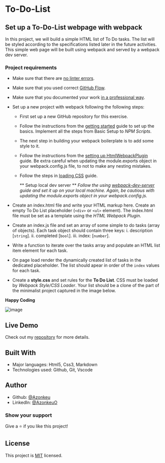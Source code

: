 # To-Do-List

## Set up a To-Do-List webpage with webpack

In this project, we will build a simple HTML list of To Do tasks. The list will be styled according to the specifications listed later in the future activities. This simple web page will be built using webpack and served by a webpack dev server.

### Project requirements

 - Make sure that there are [no linter errors](https://github.com/microverseinc/linters-config).
 - Make sure that you used correct [GitHub Flow](https://github.com/microverseinc/curriculum-transversal-skills/blob/main/git-github/articles/github_flow.md).
 - Make sure that you documented your work [in a professional way](https://github.com/microverseinc/curriculum-transversal-skills/blob/main/documentation/articles/professional_repo_rules.md).
 - Set up a new project with webpack following the following steps:
      - First set up a new GitHub repository for this exercise.
      - Follow the instructions from the [getting started](https://webpack.js.org/guides/getting-started/#basic-setup) guide to set up the basics. Implement all the steps from Basic Setup to *NPM Scripts*.
      - The next step in building your webpack boilerplate is to add some style to it. 
      -  Follow the instructions from the [setting up HtmlWebpackPlugin](https://webpack.js.org/guides/output-management/#setting-up-htmlwebpackplugin) guide. Be extra careful when updating the module.exports object in your webpack.config.js file, to not to make any nesting mistakes.
      - Follow the steps in [loading CSS](https://webpack.js.org/guides/asset-management/#loading-css) guide.
  

         ** Setup local dev server **
      *Follow the using [webpack-dev-server](https://webpack.js.org/guides/development/#using-webpack-dev-server) guide and set it up on your local machine. Again, be cautious with updating the module.exports object in your webpack.config.js.*
  
 - Create an index.html file and write your HTML markup here. Create an empty To Do List placeholder (`<div>` or `<ul>` element). The index.html file must be set as a template using the *HTML Webpack Plugin*.
 - Create an index.js file and set an array of some simple to do tasks (array of objects). Each task object should contain three keys:
         i. description [`string`].
         ii. completed [`bool`].
         iii. index: [`number`].

 - Write a function to iterate over the tasks array and populate an HTML list item element for each task.
 - On page load render the dynamically created list of tasks in the dedicated placeholder. The list should apear in order of the `index` values for each task.
 - Create a **style.css** and set rules for the **To Do List**. CSS must be loaded by *Webpack Style/CSS Loader*. Your list should be a clone of the part of the minimalist project captured in the image below.

**Happy Coding**

 ![image](https://camo.githubusercontent.com/d04bee7a5b8f62cc6655dbec65c4d14583e4d78d0c434ddc070f6881bb9568fc/68747470733a2f2f696d672e796f75747562652e636f6d2f76692f416355642d5f596a6a71672f302e6a7067)

 ## Live Demo

 Check out my [repository](https://github.com/Azonkeu/To-Do-List) for more details.

 ## Built With

  - Major languages: Html5, Css3, Markdown
  - Technologies used: Github, Git, Vscode
  
 ## Author
  - Github: [@Azonkeu](https://github.com/Azonkeu)
  - LinkedIn: [@AzonkeuO](https://www.linkedin.com/in/azonkeu-ornela-88a14b172/)

 ### Show your support

  Give a ⭐️ if you like this project!

 ## License

 This project is [MIT](https://github.com/Azonkeu/To-Do-List/blob/main/LICENSE) licensed.